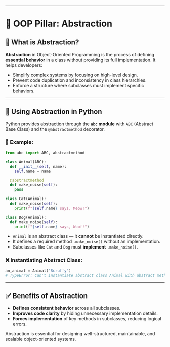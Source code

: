 
---

# 🎯 OOP Pillar: Abstraction

## 🧠 What is Abstraction?

**Abstraction** in Object-Oriented Programming is the process of defining **essential behavior** in a class without providing its full implementation. It helps developers:

- Simplify complex systems by focusing on high-level design.
- Prevent code duplication and inconsistency in class hierarchies.
- Enforce a structure where subclasses must implement specific behaviors.

---

## 🧱 Using Abstraction in Python

Python provides abstraction through the **`abc` module** with `ABC` (Abstract Base Class) and the `@abstractmethod` decorator.

### 🧪 Example:

```python
from abc import ABC, abstractmethod

class Animal(ABC):
  def __init__(self, name):
    self.name = name

  @abstractmethod
  def make_noise(self):
    pass

class Cat(Animal):
  def make_noise(self):
    print(f"{self.name} says, Meow!")

class Dog(Animal):
  def make_noise(self):
    print(f"{self.name} says, Woof!")
```

- `Animal` is an abstract class — it **cannot** be instantiated directly.
- It defines a required method `.make_noise()` without an implementation.
- Subclasses like `Cat` and `Dog` must **implement** `.make_noise()`.

### ❌ Instantiating Abstract Class:

```python
an_animal = Animal("Scruffy")
# TypeError: Can't instantiate abstract class Animal with abstract method make_noise
```

---

## ✅ Benefits of Abstraction

- **Defines consistent behavior** across all subclasses.
- **Improves code clarity** by hiding unnecessary implementation details.
- **Forces implementation** of key methods in subclasses, reducing logical errors.

Abstraction is essential for designing well-structured, maintainable, and scalable object-oriented systems.
